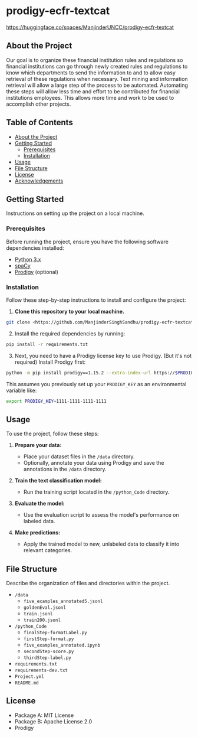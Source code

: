 # prodigy-ecfr-textcat

https://huggingface.co/spaces/ManjinderUNCC/prodigy-ecfr-textcat

## About the Project

Our goal is to organize these financial institution rules and regulations so financial institutions  can go through newly created rules and regulations to know which departments to send the information to and to allow easy retrieval of these regulations when necessary. Text mining and information retrieval will allow a large step of the process to be automated. Automating these steps will allow less time and effort to be contributed for financial institutions employees. This allows more time and work to be used to accomplish other projects.

## Table of Contents

- [About the Project](#about-the-project)
- [Getting Started](#getting-started)
  - [Prerequisites](#prerequisites)
  - [Installation](#installation)
- [Usage](#usage)
- [File Structure](#file-structure)
- [License](#license)
- [Acknowledgements](#acknowledgements)

## Getting Started

Instructions on setting up the project on a local machine.

### Prerequisites

Before running the project, ensure you have the following software dependencies installed:
- [Python 3.x](https://www.python.org/downloads/)
- [spaCy](https://spacy.io/usage)
- [Prodigy](https://prodi.gy/docs/) (optional)

### Installation

Follow these step-by-step instructions to install and configure the project:

1. **Clone this repository to your local machine.**
```bash
git clone <https://github.com/ManjinderSinghSandhu/prodigy-ecfr-textcat.git>
```
2. Install the required dependencies by running:

```bash
pip install -r requirements.txt
```

3. Next, you need to have a Prodigy license key to use Prodigy. (But it's not required) Install Prodigy first:

```bash
python -m pip install prodigy==1.15.2 --extra-index-url https://$PRODIGY_KEY@download.prodi.gy
```

This assumes you previously set up your `PRODIGY_KEY` as an environmental variable like:

```bash
export PRODIGY_KEY=1111-1111-1111-1111
```

## Usage

To use the project, follow these steps:

1. **Prepare your data:**
   - Place your dataset files in the `/data` directory.
   - Optionally, annotate your data using Prodigy and save the annotations in the `/data` directory.

2. **Train the text classification model:**
   - Run the training script located in the `/python_Code` directory.

3. **Evaluate the model:**
   - Use the evaluation script to assess the model's performance on labeled data.

4. **Make predictions:**
   - Apply the trained model to new, unlabeled data to classify it into relevant categories.


## File Structure

Describe the organization of files and directories within the project.

- `/data`
  - `five_examples_annotated5.jsonl`
  - `goldenEval.jsonl`
  - `train.jsonl`
  - `train200.jsonl`
- `/python_Code`
  - `finalStep-formatLabel.py`
  - `firstStep-format.py`
  - `five_examples_annotated.ipynb`
  - `secondStep-score.py`
  - `thirdStep-label.py`
- `requirements.txt`
- `requirements-dev.txt`
- `Project.yml`
- `README.md`

## License

- Package A: MIT License
- Package B: Apache License 2.0
- Prodigy 

